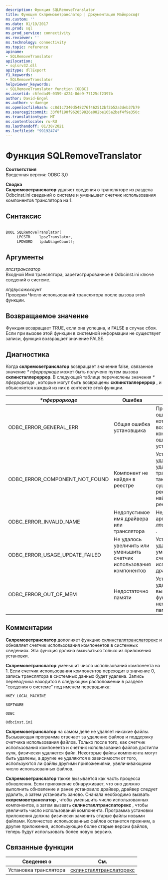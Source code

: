 ```yaml
---
description: Функция SQLRemoveTranslator
title: Функция Склремоветранслатор | Документация Майкрософт
ms.custom: ''
ms.date: 01/19/2017
ms.prod: sql
ms.prod_service: connectivity
ms.reviewer: ''
ms.technology: connectivity
ms.topic: reference
apiname:
- SQLRemoveTranslator
apilocation:
- sqlsrv32.dll
apitype: dllExport
f1_keywords:
- SQLRemoveTranslator
helpviewer_keywords:
- SQLRemoveTranslator function [ODBC]
ms.assetid: c6feda49-0359-4224-8de9-77125cf2397b
author: David-Engel
ms.author: v-daenge
ms.openlocfilehash: cc8d1c7340d548276f462512bf2b52a3deb37b79
ms.sourcegitcommit: 33f0f190f962059826e002be165a2bef4f9e350c
ms.translationtype: MT
ms.contentlocale: ru-RU
ms.lasthandoff: 01/30/2021
ms.locfileid: "99192474"
---
```

# <a name="sqlremovetranslator-function"></a>Функция SQLRemoveTranslator
**Соответствия**  
 Введенная версия: ODBC 3,0  
  
 **Сводка**  
 **Склремоветранслатор** удаляет сведения о трансляторе из раздела Odbcinst.ini сведений о системе и уменьшает счетчик использования компонентов транслятора на 1.  
  
## <a name="syntax"></a>Синтаксис  
  
```cpp  
  
BOOL SQLRemoveTranslator(  
     LPCSTR    lpszTranslator,  
     LPDWORD   lpdwUsageCount);  
```  
  
## <a name="arguments"></a>Аргументы  
 *лпсзтранслатор*  
 Входной Имя транслятора, зарегистрированное в Odbcinst.ini ключе сведений о системе.  
  
 *лпдвусажекаунт*  
 Проверки Число использований транслятора после вызова этой функции.  
  
## <a name="returns"></a>Возвращаемое значение  
 Функция возвращает TRUE, если она успешна, и FALSE в случае сбоя. Если при вызове этой функции в системной информации не существует записи, функция возвращает значение FALSE.  
  
## <a name="diagnostics"></a>Диагностика  
 Когда **склремоветранслатор** возвращает значение false, связанное значение *\* пферроркоде* может быть получено путем вызова **склинсталлереррор**. В следующей таблице перечислены значения *\* пферроркоде* , которые могут быть возвращены **склинсталлереррор** , и объясняется каждый из них в контексте этой функции.  
  
|*\*пферроркоде*|Ошибка|Описание|  
|---------------------|-----------|-----------------|  
|ODBC_ERROR_GENERAL_ERR|Общая ошибка установщика|Произошла ошибка, для которой не возникала конкретная ошибка установщика.|  
|ODBC_ERROR_COMPONENT_NOT_FOUND|Компонент не найден в реестре|Установщику не удалось удалить данные транслятора, так как они не существовали в реестре или не найдены в реестре.|  
|ODBC_ERROR_INVALID_NAME|Недопустимое имя драйвера или транслятора|Недопустимый аргумент *лпсзтранслатор* .|  
|ODBC_ERROR_USAGE_UPDATE_FAILED|Не удалось увеличить или уменьшить счетчик использования компонентов|Установщику не удалось уменьшить счетчик использования драйвера.|  
|ODBC_ERROR_OUT_OF_MEM|Недостаточно памяти|Установщику не удалось выполнить функцию из-за нехватки памяти.|  
  
## <a name="comments"></a>Комментарии  
 **Склремоветранслатор** дополняет функцию [склинсталлтранслаторекс](../../../odbc/reference/syntax/sqlinstalltranslatorex-function.md) и обновляет счетчик использования компонентов в системных сведениях. Эта функция должна вызываться только из приложения установки.  
  
 **Склремоветранслатор** уменьшит число использований компонента на 1. Если счетчик использования компонентов переходит в значение 0, запись транслятора в системных данных будет удалена. Запись переводчика находится в следующем расположении в разделе "сведения о системе" под именем переводчика:  
  
 `HKEY_LOCAL_MACHINE`  
  
 `SOFTWARE`  
  
 `ODBC`  
  
 `Odbcinst.ini`  
  
 **Склремоветранслатор** на самом деле не удаляет никакие файлы. Вызывающая программа отвечает за удаление файлов и поддержку счетчика использования файлов. Только после того, как счетчик использования компонента и счетчик использования файлов достигли нуля, физически удаляется файл. Некоторые файлы компонента могут быть удалены, а другие не удаляются в зависимости от того, используются ли файлы другими приложениями, увеличивающими число использованных файлов.  
  
 **Склремоветранслатор** также вызывается как часть процесса обновления. Если приложение обнаруживает, что оно должно выполнить обновление и ранее установило драйвер, драйвер следует удалить, а затем установить заново. Сначала необходимо вызвать **склремоветранслатор** , чтобы уменьшить число использованных компонентов, а затем вызвать **склинсталлтранслаторекс** , чтобы увеличить число использований компонента. Программа установки приложения должна физически заменить старые файлы новыми файлами. Количество использованных файлов останется прежним, а другие приложения, использующие более старые версии файлов, теперь будут использовать более новую версию.  
  
## <a name="related-functions"></a>Связанные функции  
  
|Сведения о|См.|  
|---------------------------|---------|  
|Установка транслятора|[склинсталлтранслаторекс](../../../odbc/reference/syntax/sqlinstalltranslatorex-function.md)|
